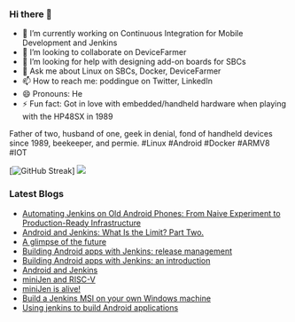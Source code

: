 ### Hi there 👋

<!--
**gounthar/gounthar** is a ✨ _special_ ✨ repository because its `README.md` (this file) appears on your GitHub profile.

Here are some ideas to get you started:
-->
- 🔭 I’m currently working on Continuous Integration for Mobile Development and Jenkins
- 👯 I’m looking to collaborate on DeviceFarmer
- 🤔 I’m looking for help with designing add-on boards for SBCs
- 💬 Ask me about Linux on SBCs, Docker, DeviceFarmer
- 📫 How to reach me: poddingue on Twitter, LinkedIn
- 😄 Pronouns: He
- ⚡ Fun fact: Got in love with embedded/handheld hardware when playing with the HP48SX in 1989

Father of two, husband of one, geek in denial, fond of handheld devices since 1989, beekeeper, and permie. #Linux #Android #Docker #ARMV8 #IOT

[![GitHub Streak](https://github-readme-streak-stats-eight.vercel.app/?user=gounthar)]
![](https://github-readme-streak-stats-eight.vercel.app/?user=gounthar&theme=merko)

### Latest Blogs
<!-- BLOG-POST-LIST:START -->
- [Automating Jenkins on Old Android Phones: From Naive Experiment to Production-Ready Infrastructure](https://bruno.verachten.fr/2025/10/30/automating-jenkins-on-android-with-ansible/)
- [Android and Jenkins: What Is the Limit? Part Two.](https://bruno.verachten.fr/2025/05/21/jenkins-on-android/)
- [A glimpse of the future](https://bruno.verachten.fr/2023/08/25/a-glimpse-of-the-future/)
- [Building Android apps with Jenkins: release management](https://bruno.verachten.fr/2023/05/03/android-and-jenkins-releases/)
- [Building Android apps with Jenkins: an introduction](https://bruno.verachten.fr/2023/04/05/android-and-jenkins-discovery/)
- [Android and Jenkins](https://bruno.verachten.fr/2023/03/10/android-and-jenkins/)
- [miniJen and RISC-V](https://bruno.verachten.fr/2023/02/23/miniJen-and-RISC-V/)
- [miniJen is alive!](https://bruno.verachten.fr/2023/02/16/miniJen-is-alive/)
- [Build a Jenkins MSI on your own Windows machine](https://bruno.verachten.fr/2022/12/01/building-the-jenkins-msi-on-your-windows-machine/)
- [Using jenkins to build Android applications](https://bruno.verachten.fr/2022/11/18/naively-building-android-apps/)

<!-- BLOG-POST-LIST:END -->
